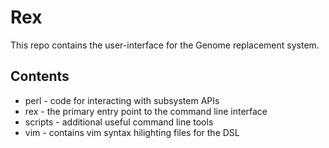 # Rex

This repo contains the user-interface for the Genome replacement system.


## Contents
* perl - code for interacting with subsystem APIs
* rex - the primary entry point to the command line interface
* scripts - additional useful command line tools
* vim - contains vim syntax hilighting files for the DSL
